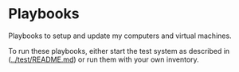 # Playbooks

Playbooks to setup and update my computers and virtual machines.

To run these playbooks, either start the test system as described in
([../test/README.md](../test/README.md)) or run them with your own inventory.

